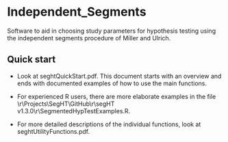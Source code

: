 # Independent_Segments
Software to aid in choosing study parameters for hypothesis testing using the
independent segments procedure of Miller and Ulrich.

## Quick start

* Look at seghtQuickStart.pdf. This document starts with an overview and ends with
documented examples of how to use the main functions.

* For experienced R users, there are more elaborate examples in the file
\r\Projects\SegHT\GitHub\r\segHT v1.3.0\r\SegmentedHypTestExamples.R.

* For more detailed descriptions of the individual functions, look at seghtUtilityFunctions.pdf.


